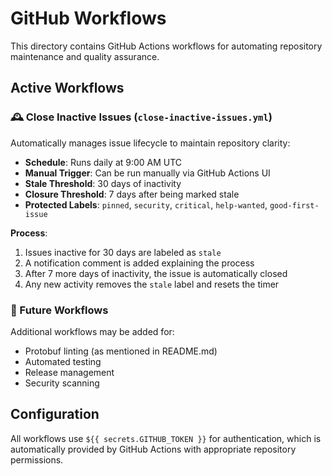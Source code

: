 # GitHub Workflows

This directory contains GitHub Actions workflows for automating repository maintenance and quality assurance.

## Active Workflows

### 🕰️ Close Inactive Issues (`close-inactive-issues.yml`)

Automatically manages issue lifecycle to maintain repository clarity:

- **Schedule**: Runs daily at 9:00 AM UTC
- **Manual Trigger**: Can be run manually via GitHub Actions UI
- **Stale Threshold**: 30 days of inactivity
- **Closure Threshold**: 7 days after being marked stale
- **Protected Labels**: `pinned`, `security`, `critical`, `help-wanted`, `good-first-issue`

**Process**:
1. Issues inactive for 30 days are labeled as `stale`
2. A notification comment is added explaining the process
3. After 7 more days of inactivity, the issue is automatically closed
4. Any new activity removes the `stale` label and resets the timer

### 🚀 Future Workflows

Additional workflows may be added for:
- Protobuf linting (as mentioned in README.md)
- Automated testing
- Release management
- Security scanning

## Configuration

All workflows use `${{ secrets.GITHUB_TOKEN }}` for authentication, which is automatically provided by GitHub Actions with appropriate repository permissions.